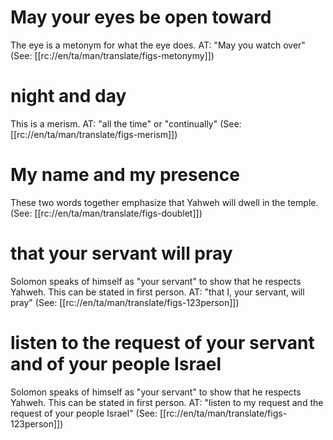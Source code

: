 # May your eyes be open toward

The eye is a metonym for what the eye does. AT: "May you watch over" (See: [[rc://en/ta/man/translate/figs-metonymy]])

# night and day

This is a merism. AT: "all the time" or "continually" (See: [[rc://en/ta/man/translate/figs-merism]])

# My name and my presence

These two words together emphasize that Yahweh will dwell in the temple. (See: [[rc://en/ta/man/translate/figs-doublet]])

# that your servant will pray

Solomon speaks of himself as "your servant" to show that he respects Yahweh. This can be stated in first person. AT: "that I, your servant, will pray" (See: [[rc://en/ta/man/translate/figs-123person]])

# listen to the request of your servant and of your people Israel

Solomon speaks of himself as "your servant" to show that he respects Yahweh. This can be stated in first person. AT: "listen to my request and the request of your people Israel" (See: [[rc://en/ta/man/translate/figs-123person]])